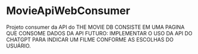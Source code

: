 ﻿# MovieApiWebConsumer
Projeto consumer da API do THE MOVIE DB
CONSISTE EM UMA PAGINA QUE CONSOME DADOS DA API
FUTURO: IMPLEMENTAR O USO DA API DO CHATGPT PARA INDICAR UM FILME CONFORME AS ESCOLHAS DO USUÁRIO. 

